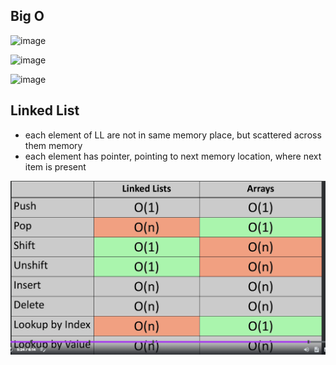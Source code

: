 ## Big O

![image](https://github.com/user-attachments/assets/061614ff-484d-42c1-a83b-5e173e4ea9ca)

![image](https://github.com/user-attachments/assets/715cd2e1-9f5e-4fc8-b7b3-265929423edc)

![image](https://github.com/user-attachments/assets/79fb0047-69d7-4756-820f-3698d0ac3701)



## Linked List
* each element of LL are not in same memory place, but scattered across them memory
* each element has pointer, pointing to next memory location, where next item is present

![LinkedList Big(O)](image.png)
